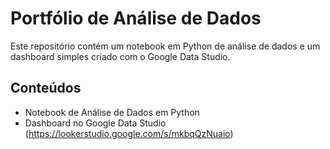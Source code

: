 # Portfólio de Análise de Dados

Este repositório contém um notebook em Python de análise de dados e um dashboard simples criado com o Google Data Studio.

## Conteúdos

- Notebook de Análise de Dados em Python 
- Dashboard no Google Data Studio (https://lookerstudio.google.com/s/mkbqQzNuaio)
  
